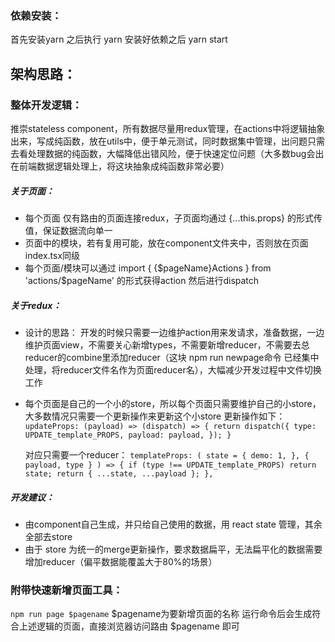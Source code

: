 ### 依赖安装：
首先安装yarn
之后执行
yarn
安装好依赖之后
yarn start

## 架构思路：

### 整体开发逻辑：
推崇stateless component，所有数据尽量用redux管理，在actions中将逻辑抽象出来，写成纯函数，放在utils中，便于单元测试，同时数据集中管理，出问题只需去看处理数据的纯函数，大幅降低出错风险，便于快速定位问题（大多数bug会出在前端数据逻辑处理上，将这块抽象成纯函数非常必要）

##### 关于页面：
 - 每个页面 仅有路由的页面连接redux，子页面均通过 {...this.props} 的形式传值，保证数据流向单一
 - 页面中的模块，若有复用可能，放在component文件夹中，否则放在页面index.tsx同级
 - 每个页面/模块可以通过 import { {$pageName}Actions } from 'actions/$pageName' 的形式获得action 然后进行dispatch

##### 关于redux：
 - 设计的思路：
    开发的时候只需要一边维护action用来发请求，准备数据，一边维护页面view，不需要关心新增types，不需要新增reducer，不需要去总reducer的combine里添加reducer（这块 npm run newpage命令 已经集中处理，将reducer文件名作为页面reducer名），大幅减少开发过程中文件切换工作
 - 每个页面是自己的一个小的store，所以每个页面只需要维护自己的小store，大多数情况只需要一个更新操作来更新这个小store
    更新操作如下：
       ```
        updateProps: (payload) => (dispatch) => {
          return dispatch({
            type: UPDATE_template_PROPS,
            payload: payload,
          });
        }
       ```

    对应只需要一个reducer：
       ```
        templateProps: (
          state = {
            demo: 1,
          },
          { payload, type }
        ) => {
          if (type !== UPDATE_template_PROPS) return state;
          return { ...state, ...payload };
        },
       ```

##### 开发建议：
 - 由component自己生成，并只给自己使用的数据，用 react state 管理，其余全部去store
 - 由于 store 为统一的merge更新操作，要求数据扁平，无法扁平化的数据需要增加reducer（偏平数据能覆盖大于80%的场景）

### 附带快速新增页面工具：
``` npm run page $pagename ```  $pagename为要新增页面的名称
运行命令后会生成符合上述逻辑的页面，直接浏览器访问路由 $pagename 即可

